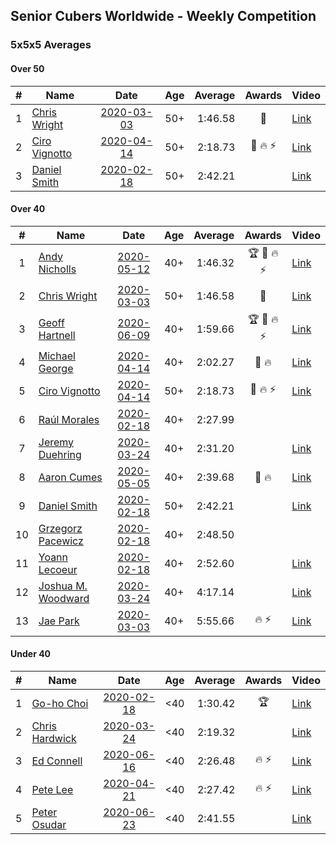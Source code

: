 ## Senior Cubers Worldwide - Weekly Competition
### 5x5x5 Averages

#### Over 50

| # | Name | Date | Age | Average | Awards | Video |
| :--: | -- | :--: | :--: | --: | :--: | -- |
| 1 | [Chris Wright](../../persons/chris_wright.md) | [2020-03-03](2020-03-03.md) | 50+ | 1:46.58 | 🥇 | [Link](https://www.facebook.com/events/2637344919882558/permalink/2639952702955113/) |
| 2 | [Ciro Vignotto](../../persons/ciro_vignotto.md) | [2020-04-14](2020-04-14.md) | 50+ | 2:18.73 | 🥉 🔥 ⚡ | [Link](https://www.facebook.com/events/1400953806773430/permalink/1402097503325727/) |
| 3 | [Daniel Smith](../../persons/daniel_smith.md) | [2020-02-18](2020-02-18.md) | 50+ | 2:42.21 |  | [Link](https://www.facebook.com/events/538921670053895/permalink/539390146673714/) |

#### Over 40

| # | Name | Date | Age | Average | Awards | Video |
| :--: | -- | :--: | :--: | --: | :--: | -- |
| 1 | [Andy Nicholls](../../persons/andy_nicholls.md) | [2020-05-12](2020-05-12.md) | 40+ | 1:46.32 | 🏆 🥇 🔥 ⚡ | [Link](https://www.facebook.com/events/276138643524223/permalink/276779116793509/) |
| 2 | [Chris Wright](../../persons/chris_wright.md) | [2020-03-03](2020-03-03.md) | 50+ | 1:46.58 | 🥇 | [Link](https://www.facebook.com/events/2637344919882558/permalink/2639952702955113/) |
| 3 | [Geoff Hartnell](../../persons/geoff_hartnell.md) | [2020-06-09](2020-06-09.md) | 40+ | 1:59.66 | 🏆 🥇 🔥 ⚡ | [Link](https://www.facebook.com/events/1130228284009045/permalink/1131991020499438/) |
| 4 | [Michael George](../../persons/michael_george.md) | [2020-04-14](2020-04-14.md) | 40+ | 2:02.27 | 🥇 🔥 | [Link](https://www.facebook.com/events/1400953806773430/permalink/1402162106652600/) |
| 5 | [Ciro Vignotto](../../persons/ciro_vignotto.md) | [2020-04-14](2020-04-14.md) | 50+ | 2:18.73 | 🥉 🔥 ⚡ | [Link](https://www.facebook.com/events/1400953806773430/permalink/1402097503325727/) |
| 6 | [Raúl Morales](../../persons/raul_morales.md) | [2020-02-18](2020-02-18.md) | 40+ | 2:27.99 |  | |
| 7 | [Jeremy Duehring](../../persons/jeremy_duehring.md) | [2020-03-24](2020-03-24.md) | 40+ | 2:31.20 |  | [Link](https://www.facebook.com/events/5078365835514885/permalink/5082560948428707/) |
| 8 | [Aaron Cumes](../../persons/aaron_cumes.md) | [2020-05-05](2020-05-05.md) | 40+ | 2:39.68 | 🥉 🔥 | [Link](https://www.facebook.com/events/557526585195168/permalink/558964438384716/) |
| 9 | [Daniel Smith](../../persons/daniel_smith.md) | [2020-02-18](2020-02-18.md) | 50+ | 2:42.21 |  | [Link](https://www.facebook.com/events/538921670053895/permalink/539390146673714/) |
| 10 | [Grzegorz Pacewicz](../../persons/grzegorz_pacewicz.md) | [2020-02-18](2020-02-18.md) | 40+ | 2:48.50 |  | |
| 11 | [Yoann Lecoeur](../../persons/yoann_lecoeur.md) | [2020-02-18](2020-02-18.md) | 40+ | 2:52.60 |  | [Link](https://www.facebook.com/events/538921670053895/permalink/541223923157003/) |
| 12 | [Joshua M. Woodward](../../persons/joshua_m_woodward.md) | [2020-03-24](2020-03-24.md) | 40+ | 4:17.14 |  | [Link](https://www.facebook.com/events/5078365835514885/permalink/5101597413191727/) |
| 13 | [Jae Park](../../persons/jae_park.md) | [2020-03-03](2020-03-03.md) | 40+ | 5:55.66 | 🔥 ⚡ | [Link](https://www.facebook.com/events/2637344919882558/permalink/2637707586512958/) |

#### Under 40

| # | Name | Date | Age | Average | Awards | Video |
| :--: | -- | :--: | :--: | --: | :--: | -- |
| 1 | [Go-ho Choi](../../persons/go_ho_choi.md) | [2020-02-18](2020-02-18.md) | <40 | 1:30.42 | 🏆 | [Link](https://www.facebook.com/events/538921670053895/permalink/539081640037898/) |
| 2 | [Chris Hardwick](../../persons/chris_hardwick.md) | [2020-03-24](2020-03-24.md) | <40 | 2:19.32 |  | [Link](https://www.facebook.com/events/5078365835514885/permalink/5107384065946395/) |
| 3 | [Ed Connell](../../persons/ed_connell.md) | [2020-06-16](2020-06-16.md) | <40 | 2:26.48 | 🔥 ⚡ | [Link](https://www.facebook.com/events/256188575607890/permalink/258981835328564/) |
| 4 | [Pete Lee](../../persons/pete_lee.md) | [2020-04-21](2020-04-21.md) | <40 | 2:27.42 | 🔥 ⚡ | [Link](https://www.facebook.com/events/538096063773916/permalink/539805363602986/) |
| 5 | [Peter Osudar](../../persons/peter_osudar.md) | [2020-06-23](2020-06-23.md) | <40 | 2:41.55 |  | [Link](https://www.facebook.com/events/268636114456043/permalink/276010010385320/) |


<!-- Global site tag (gtag.js) - Google Analytics -->
<script async src="https://www.googletagmanager.com/gtag/js?id=UA-86348435-3"></script>
<script>window.dataLayer = window.dataLayer || []; function gtag() {dataLayer.push(arguments);} gtag('js', new Date()); gtag('config', 'UA-86348435-3');</script>
